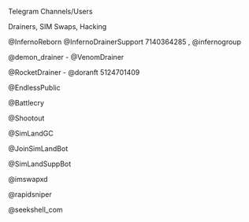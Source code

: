 Telegram Channels/Users

Drainers, SIM Swaps, Hacking

@InfernoReborn
@InfernoDrainerSupport 7140364285 , @infernogroup

@demon_drainer - @VenomDrainer

@RocketDrainer - @doranft 5124701409

@EndlessPublic

@Battlecry

@Shootout

@SimLandGC

@JoinSimLandBot

@SimLandSuppBot 

@imswapxd

@rapidsniper

@seekshell_com